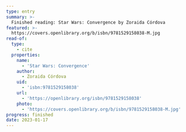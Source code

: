 ```yaml
---
type: entry
summary: >-
  Finished reading: Star Wars: Convergence by Zoraida Córdova
featured: >-
  https://covers.openlibrary.org/b/isbn/9781529158038-M.jpg
read-of:
  type:
    - cite
  properties:
    name:
      - 'Star Wars: Convergence'
    author:
      - Zoraida Córdova
    uid:
      - 'isbn:9781529158038'
    url:
      - 'https://openlibrary.org/isbn/9781529158038'
    photo:
      - 'https://covers.openlibrary.org/b/isbn/9781529158038-M.jpg'
progress: finished
date: 2023-01-17
---
```

